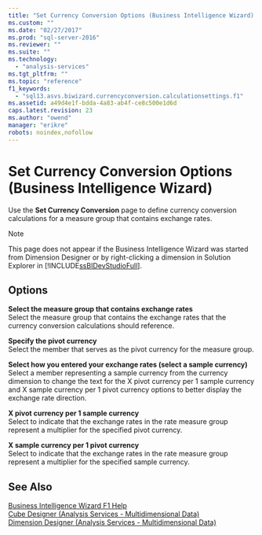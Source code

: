```yaml
---
title: "Set Currency Conversion Options (Business Intelligence Wizard) | Microsoft Docs"
ms.custom: ""
ms.date: "02/27/2017"
ms.prod: "sql-server-2016"
ms.reviewer: ""
ms.suite: ""
ms.technology: 
  - "analysis-services"
ms.tgt_pltfrm: ""
ms.topic: "reference"
f1_keywords: 
  - "sql13.asvs.biwizard.currencyconversion.calculationsettings.f1"
ms.assetid: a49d4e1f-bdda-4a83-ab4f-ce8c500e1d6d
caps.latest.revision: 23
ms.author: "owend"
manager: "erikre"
robots: noindex,nofollow
---
```

# Set Currency Conversion Options (Business Intelligence Wizard)
  Use the **Set Currency Conversion** page to define currency conversion calculations for a measure group that contains exchange rates.  
  
> [!NOTE]  
>  This page does not appear if the Business Intelligence Wizard was started from Dimension Designer or by right-clicking a dimension in Solution Explorer in [!INCLUDE[ssBIDevStudioFull](../a9notintoc/includes/ssbidevstudiofull-md.md)].  
  
## Options  
 **Select the measure group that contains exchange rates**  
 Select the measure group that contains the exchange rates that the currency conversion calculations should reference.  
  
 **Specify the pivot currency**  
 Select the member that serves as the pivot currency for the measure group.  
  
 **Select how you entered your exchange rates (select a sample currency)**  
 Select a member representing a sample currency from the currency dimension to change the text for the X pivot currency per 1 sample currency and X sample currency per 1 pivot currency options to better display the exchange rate direction.  
  
 **X pivot currency per 1 sample currency**  
 Select to indicate that the exchange rates in the rate measure group represent a multiplier for the specified pivot currency.  
  
 **X sample currency per 1 pivot currency**  
 Select to indicate that the exchange rates in the rate measure group represent a multiplier for the specified sample currency.  
  
## See Also  
 [Business Intelligence Wizard F1 Help](../a9retired/business-intelligence-wizard-f1-help.md)   
 [Cube Designer &#40;Analysis Services - Multidimensional Data&#41;](../a9retired/cube-designer-analysis-services-multidimensional-data.md)   
 [Dimension Designer &#40;Analysis Services - Multidimensional Data&#41;](../a9retired/dimension-designer-analysis-services-multidimensional-data.md)  
  
  